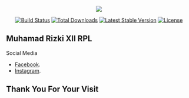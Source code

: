 <p align="center"><img src="https://drive.google.com/file/d/1-jWsnJmCPHdWMyLMkvas1y2kWtInrX12/view"></p>

<p align="center">
<a href="https://travis-ci.org/laravel/framework"><img src="https://travis-ci.org/laravel/framework.svg" alt="Build Status"></a>
<a href="https://packagist.org/packages/laravel/framework"><img src="https://poser.pugx.org/laravel/framework/d/total.svg" alt="Total Downloads"></a>
<a href="https://packagist.org/packages/laravel/framework"><img src="https://poser.pugx.org/laravel/framework/v/stable.svg" alt="Latest Stable Version"></a>
<a href="https://packagist.org/packages/laravel/framework"><img src="https://poser.pugx.org/laravel/framework/license.svg" alt="License"></a>
</p>

##  Muhamad Rizki  XII RPL


Social Media

- [Facebook](https://www.facebook.com/Mhmd.rizki.33).
- [Instagram](https://www.instagram.com/bosmats_/?hl=id).

## Thank You For Your Visit
